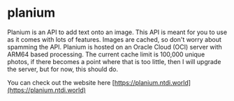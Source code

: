 # planium
Planium is an API to add text onto an image. This API is meant for you to use as it comes with lots of features. Images are cached, so don't worry about spamming the API. Planium is hosted on an Oracle Cloud (OCI) server with ARM64 based processing. The current cache limit is 100,000 unique photos, if there becomes a point where that is too little, then I will upgrade the server, but for now, this should do. 

You can check out the website here [https://planium.ntdi.world](https://planium.ntdi.world)
